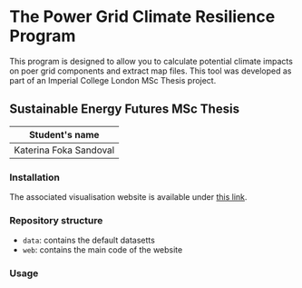 # The Power Grid Climate Resilience Program

This program is designed to allow you to calculate potential climate impacts on poer grid components and extract map files.
This tool was developed as part of an Imperial College London MSc Thesis project. 

## Sustainable Energy Futures MSc Thesis

| Student's name               |
| ---------------------------- |
| Katerina Foka Sandoval       |


### Installation

The associated visualisation website is available under [this link](https://kfsand.github.io/gclimateres/).

### Repository structure

- `data`: contains the default datasetts
- `web`: contains the main code of the website

### Usage
